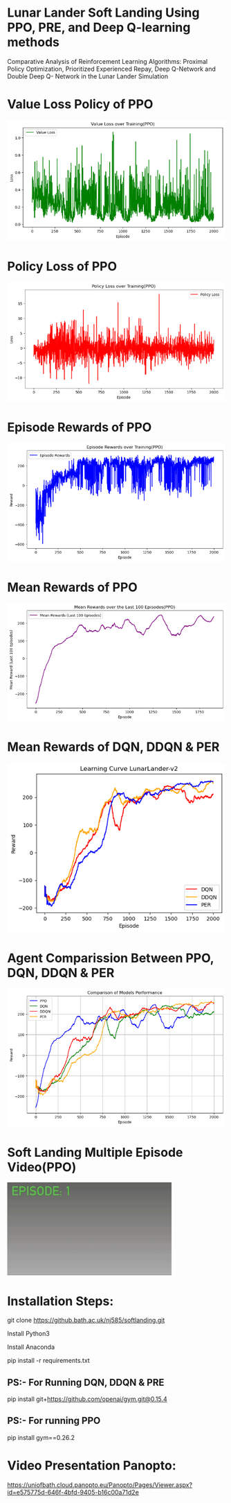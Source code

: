 # Lunar Lander Soft Landing Using PPO, PRE, and Deep Q-learning methods

Comparative Analysis of Reinforcement Learning Algorithms: Proximal Policy Optimization, Prioritized Experienced Repay, Deep Q-Network and Double Deep Q- Network in the Lunar Lander Simulation

# Value Loss Policy of PPO

<img src="/src/plots/Value_Loss.png"/>

# Policy Loss of PPO

<img src="/src/plots/Policy_Loss.png"/>

# Episode Rewards of PPO

<img src="/src/plots/Episode_Rewards.png"/>

# Mean Rewards of PPO

<img src="/src/plots/Mean_Rewards.png"/>

# Mean Rewards of DQN, DDQN & PER

<img src="/src/plots/mean_rewards_PER_DQN_DDQN.png"/>

# Agent Comparission Between PPO, DQN, DDQN & PER

<img src="/src/plots/agent_comparison.png"/>

# Soft Landing Multiple Episode Video(PPO)
<img src="/SoftLanding.gif"/>

# Installation Steps:

git clone https://github.bath.ac.uk/nj585/softlanding.git

Install Python3

Install Anaconda

pip install -r requirements.txt

## PS:- For Running DQN, DDQN & PRE
pip install git+https://github.com/openai/gym.git@0.15.4

## PS:- For running PPO
pip install gym==0.26.2

# Video Presentation Panopto:
https://uniofbath.cloud.panopto.eu/Panopto/Pages/Viewer.aspx?id=e575775d-646f-4bfd-9405-b16c00a71d2e

